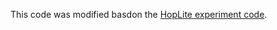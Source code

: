 This code was modified basdon the [HopLite experiment code](https://github.com/danyangz/object_store/tree/master/python).